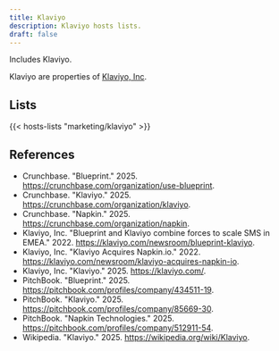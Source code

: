 ```yaml
---
title: Klaviyo
description: Klaviyo hosts lists.
draft: false
---
```


Includes Klaviyo.

Klaviyo are properties of [Klaviyo, Inc](https://klaviyo.com/).

## Lists

{{< hosts-lists "marketing/klaviyo" >}}

## References

+ Crunchbase. "Blueprint." 2025. https://crunchbase.com/organization/use-blueprint.
+ Crunchbase. "Klaviyo." 2025. https://crunchbase.com/organization/klaviyo.
+ Crunchbase. "Napkin." 2025. https://crunchbase.com/organization/napkin.
+ Klaviyo, Inc. "Blueprint and Klaviyo combine forces to scale SMS in EMEA." 2022. https://klaviyo.com/newsroom/blueprint-klaviyo.
+ Klaviyo, Inc. "Klaviyo Acquires Napkin.io." 2022. https://klaviyo.com/newsroom/klaviyo-acquires-napkin-io.
+ Klaviyo, Inc. "Klaviyo." 2025. https://klaviyo.com/.
+ PitchBook. "Blueprint." 2025. https://pitchbook.com/profiles/company/434511-19.
+ PitchBook. "Klaviyo." 2025. https://pitchbook.com/profiles/company/85669-30.
+ PitchBook. "Napkin Technologies." 2025. https://pitchbook.com/profiles/company/512911-54.
+ Wikipedia. "Klaviyo." 2025. https://wikipedia.org/wiki/Klaviyo.
